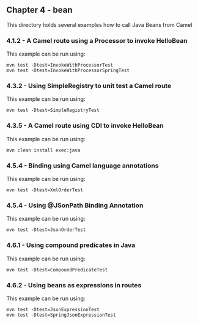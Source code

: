 Chapter 4 - bean
----------------

This directory holds several examples how to call Java Beans from Camel

### 4.1.2 - A Camel route using a Processor to invoke HelloBean

This example can be run using:

    mvn test -Dtest=InvokeWithProcessorTest
    mvn test -Dtest=InvokeWithProcessorSpringTest

### 4.3.2 - Using SimpleRegistry to unit test a Camel route

This example can be run using:

    mvn test -Dtest=SimpleRegistryTest

### 4.3.5 - A Camel route using CDI to invoke HelloBean

This example can be run using:

    mvn clean install exec:java

### 4.5.4 - Binding using Camel language annotations

This example can be run using:

    mvn test -Dtest=XmlOrderTest

### 4.5.4 - Using @JSonPath Binding Annotation

This example can be run using:

    mvn test -Dtest=JsonOrderTest

### 4.6.1 - Using compound predicates in Java

This example can be run using:

    mvn test -Dtest=CompoundPredicateTest

### 4.6.2 - Using beans as expressions in routes

This example can be run using:

    mvn test -Dtest=JsonExpressionTest
    mvn test -Dtest=SpringJsonExpressionTest

